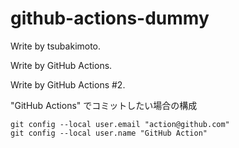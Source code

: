 # github-actions-dummy

Write by tsubakimoto.

Write by GitHub Actions.

Write by GitHub Actions #2.

"GitHub Actions" でコミットしたい場合の構成

```
git config --local user.email "action@github.com"
git config --local user.name "GitHub Action"
```
